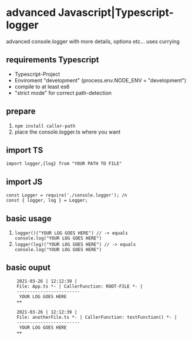 # advanced Javascript|Typescript-logger
advanced console.logger with more details, options etc... uses currying

## requirements Typescript
- Typescript-Project
- Enviroment "development" (process.env.NODE_ENV = "development")
- compile to at least es6
- "strict mode" for correct path-detection

## prepare
1. <code>npm install caller-path</code>
2. place the console.logger.ts where you want

## import TS
```
import logger,{log} from "YOUR PATH TO FILE"
```

## import JS
```
const Logger = require('./console.logger'); /n
const { logger, log } = Logger;
```

## basic usage
1. <code>logger()("YOUR LOG GOES HERE") // -> equals console.log("YOUR LOG GOES HERE")</code>
2. <code>logger(log)("YOUR LOG GOES HERE") // -> equals console.log("YOUR LOG GOES HERE")</code>

## basic ouput
```
    2021-03-26 | 12:12:39 |
    File: App.ts *- | CallerFunction: ROOT-FILE *- |
    ------------------------
     YOUR LOG GOES HERE
    ++
```
```
    2021-03-26 | 12:12:39 |
    File: anotherFile.ts *- | CallerFunction: testFunction() *- |
    ------------------------
     YOUR LOG GOES HERE
    ++
```




